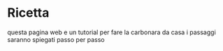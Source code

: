 # Ricetta
questa pagina web e un tutorial per fare la carbonara da casa 
i passaggi saranno spiegati passo per passo 
